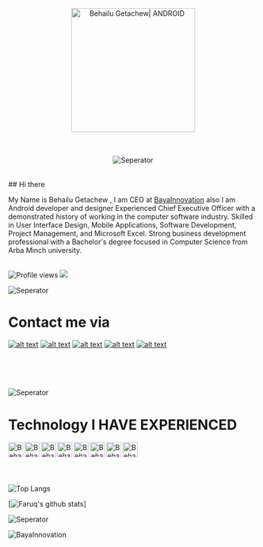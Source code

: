
<div align="center">
   <img align="center" alt="Behailu Getachew| ANDROID" width="250px" src="https://user-images.githubusercontent.com/86925273/161989433-8067d0e2-eee2-479f-89e1-023eedc92255.gif" />
 <br>
 
</div> <br>
<br>
<div align="center">
 
  ![Seperator](https://user-images.githubusercontent.com/65850970/132017763-55229fd9-78ec-41fe-85c3-1f9f2cd8f5a2.gif)
  
</div> <br>
## Hi there <img src="https://media.giphy.com/media/hvRJCLFzcasrR4ia7z/giphy.gif" width="15px">

My Name is Behailu Getachew , I am CEO at [BayaInnovation](https://t.me/bayainnovation) also I am Android developer and designer
Experienced Chief Executive Officer with a demonstrated history of working in the computer software industry. Skilled in User Interface Design, Mobile Applications, Software Development, Project Management, and Microsoft Excel. Strong business development professional with a Bachelor's degree focused in Computer Science from Arba Minch university.
<br>
<br>

![Profile views](https://gpvc.arturio.dev/BayaInnovation)  <img src="https://img.shields.io/github/followers/BayaInnovation?label=Follow" style=" float:left, margin-right:10px" />

![Seperator](https://user-images.githubusercontent.com/65850970/132017763-55229fd9-78ec-41fe-85c3-1f9f2cd8f5a2.gif)

# Contact me via



 [![alt text][1.1]][1] 
[![alt text][2.1]][2]
[![alt text][3.1]][3]
[![alt text][4.1]][4]
[![alt text][5.1]][5]

 
 


[1.1]: https://user-images.githubusercontent.com/86925273/161519874-7627c0c7-b9eb-456b-9090-1ec0881b986a.png
[2.1]: https://user-images.githubusercontent.com/86925273/161520638-3757e884-3e3e-43da-b684-9df7907e281d.png
[3.1]: https://user-images.githubusercontent.com/86925273/161520441-2ac6d89e-0f06-4b24-91a4-db86062298ff.png
[4.1]: https://user-images.githubusercontent.com/86925273/161519535-0f6f2b1b-cdd6-41ba-9f63-31fb80977681.png
[5.1]: https://user-images.githubusercontent.com/86925273/161519721-696c97fa-03d1-49f3-9b36-8933722b9b8f.png




[1]: https://www.linkedin.com/in/behailu-getachew-896b01172/
[2]: http://t.me/bayazgonder
[3]: https://twitter.com/LijBaya
[4]: https://dribbble.com/bayazgonder
[5]: https://www.instagram.com/behailu_g_etachew/

 
## 
 


  <br><br><br>
![Seperator](https://user-images.githubusercontent.com/65850970/132017763-55229fd9-78ec-41fe-85c3-1f9f2cd8f5a2.gif)

# Technology I HAVE EXPERIENCED 


<img align="left" alt="Behailu Getachew | JAVA" width="30px" src="https://cdn4.iconfinder.com/data/icons/logos-and-brands/512/181_Java_logo_logos-512.png" />
<img align="left" alt="Behailu Getachew | JSON" width="30px" src="https://cdn4.iconfinder.com/data/icons/smashicons-file-types-webby/58/25_-_JSON_File_Webby-512.png" />
<img align="left" alt="Behailu Getachew| ANDROID" width="30px" src="https://cdn1.iconfinder.com/data/icons/logotypes/32/android-512.png" />
<img align="left" alt="Behailu Getachew| XD" width="30px" src="https://cdn4.iconfinder.com/data/icons/logos-and-brands/512/3_Xd_Adobe_logo_logos-512.png" />
<img align="left" alt="Behailu Getachew | FIREBASE" width="30px" src="https://cdn4.iconfinder.com/data/icons/google-i-o-2016/512/google_firebase-2-512.png" />
<img align="left" alt="Behailu Getachew | SQL" width="30px" src="https://cdn4.iconfinder.com/data/icons/logos-3/181/MySQL-512.png" />
<img align="left" alt="Behailu Getachew | XML" width="30px" src="https://cdn4.iconfinder.com/data/icons/smashicons-file-types-flat/56/24_-_XML_File_Flat-512.png" />
<img align="left" alt="Behailu Getachew | VS CODE" width="30px" src="https://cdn0.iconfinder.com/data/icons/social-media-logo-4/32/Social_Media_vs_code_visual_studio_code-512.png" /><br><br><br><br><br>






<img src="https://github-readme-stats.vercel.app/api/top-langs/?username=BayaInnovation&layout=compact" alt="Top Langs" /> 



[![Faruq's github stats](https://github-readme-stats.vercel.app/api?username=BayaInnovation&count_private=true&theme=tokyonight&show_icons=true)]




![Seperator](https://user-images.githubusercontent.com/65850970/132017763-55229fd9-78ec-41fe-85c3-1f9f2cd8f5a2.gif)



<p><img align="center" src="https://github-readme-streak-stats.herokuapp.com/?user=BayaInnovation&" alt="BayaInnovation" /></p>




















